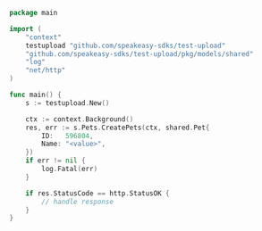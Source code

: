 <!-- Start SDK Example Usage [usage] -->
```go
package main

import (
	"context"
	testupload "github.com/speakeasy-sdks/test-upload"
	"github.com/speakeasy-sdks/test-upload/pkg/models/shared"
	"log"
	"net/http"
)

func main() {
	s := testupload.New()

	ctx := context.Background()
	res, err := s.Pets.CreatePets(ctx, shared.Pet{
		ID:   596804,
		Name: "<value>",
	})
	if err != nil {
		log.Fatal(err)
	}

	if res.StatusCode == http.StatusOK {
		// handle response
	}
}

```
<!-- End SDK Example Usage [usage] -->